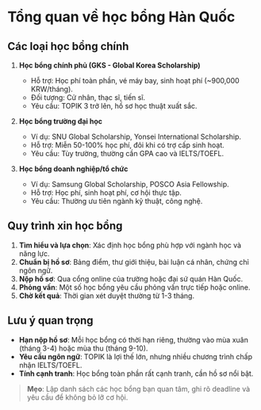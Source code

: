 # Tổng quan về học bổng Hàn Quốc

## Các loại học bổng chính

1. **Học bổng chính phủ (GKS - Global Korea Scholarship)**  
   - Hỗ trợ: Học phí toàn phần, vé máy bay, sinh hoạt phí (~900,000 KRW/tháng).  
   - Đối tượng: Cử nhân, thạc sĩ, tiến sĩ.  
   - Yêu cầu: TOPIK 3 trở lên, hồ sơ học thuật xuất sắc.

2. **Học bổng trường đại học**  
   - Ví dụ: SNU Global Scholarship, Yonsei International Scholarship.  
   - Hỗ trợ: Miễn 50-100% học phí, đôi khi có trợ cấp sinh hoạt.  
   - Yêu cầu: Tùy trường, thường cần GPA cao và IELTS/TOEFL.

3. **Học bổng doanh nghiệp/tổ chức**  
   - Ví dụ: Samsung Global Scholarship, POSCO Asia Fellowship.  
   - Hỗ trợ: Học phí, sinh hoạt phí, cơ hội thực tập.  
   - Yêu cầu: Thường ưu tiên ngành kỹ thuật, công nghệ.

## Quy trình xin học bổng

1. **Tìm hiểu và lựa chọn**: Xác định học bổng phù hợp với ngành học và năng lực.  
2. **Chuẩn bị hồ sơ**: Bảng điểm, thư giới thiệu, bài luận cá nhân, chứng chỉ ngôn ngữ.  
3. **Nộp hồ sơ**: Qua cổng online của trường hoặc đại sứ quán Hàn Quốc.  
4. **Phỏng vấn**: Một số học bổng yêu cầu phỏng vấn trực tiếp hoặc online.  
5. **Chờ kết quả**: Thời gian xét duyệt thường từ 1-3 tháng.

## Lưu ý quan trọng

- **Hạn nộp hồ sơ**: Mỗi học bổng có thời hạn riêng, thường vào mùa xuân (tháng 3-4) hoặc mùa thu (tháng 9-10).  
- **Yêu cầu ngôn ngữ**: TOPIK là lợi thế lớn, nhưng nhiều chương trình chấp nhận IELTS/TOEFL.  
- **Tính cạnh tranh**: Học bổng toàn phần rất cạnh tranh, cần hồ sơ nổi bật.

> **Mẹo**: Lập danh sách các học bổng bạn quan tâm, ghi rõ deadline và yêu cầu để không bỏ lỡ cơ hội.